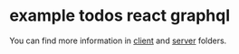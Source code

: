 # example todos react graphql
You can find more information in [client](https://github.com/towaanu/example-todo-react-graphql/tree/main/client) and [server](https://github.com/towaanu/example-todo-react-graphql/tree/main/server) folders.